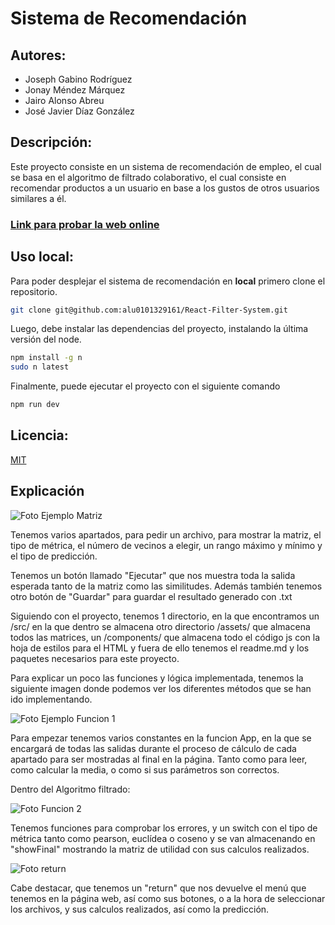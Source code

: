 # Sistema de Recomendación

## Autores:
- Joseph Gabino Rodríguez
- Jonay Méndez Márquez
- Jairo Alonso Abreu
- José Javier Díaz González

## Descripción:
Este proyecto consiste en un sistema de recomendación de empleo, el cual se basa en el algoritmo de filtrado colaborativo, el cual consiste en recomendar productos a un usuario en base a los gustos de otros usuarios similares a él.

### **[Link para probar la web online](hhttps://alu0101329161.github.io/React-Filter-System/)**

## Uso local:
Para poder desplejar el sistema de recomendación en __local__ primero clone el repositorio.
```bash
git clone git@github.com:alu0101329161/React-Filter-System.git
```
Luego, debe instalar las dependencias del proyecto, instalando la última versión del node.
```bash
npm install -g n
sudo n latest
```
Finalmente, puede ejecutar el proyecto con el siguiente comando
```bash
npm run dev
```
## Licencia:
[MIT](https://choosealicense.com/licenses/mit/)

## Explicación

![Foto Ejemplo Matriz](images/01_ejemplomatriz.png)

Tenemos varios apartados, para pedir un archivo, para mostrar la matriz, el tipo de métrica, el número de vecinos a elegir, un rango máximo y mínimo y el tipo de predicción.

Tenemos un botón llamado "Ejecutar" que nos muestra toda la salida esperada tanto de la matriz como las similitudes. Además también tenemos otro botón de "Guardar" para guardar el resultado generado con .txt

Siguiendo con el proyecto, tenemos 1 directorio, en la que encontramos un /src/ en la que dentro se almacena otro directorio  /assets/ que almacena todos las matrices, un /components/ que almacena todo el código js con la hoja de estilos para el HTML y fuera de ello tenemos el readme.md y los paquetes necesarios para este proyecto.

Para explicar un poco las funciones y lógica implementada, tenemos la siguiente imagen donde podemos ver los diferentes métodos que se han ido implementando.

![Foto Ejemplo Funcion 1](images/02_funcion1.png)

Para empezar tenemos varios constantes en la funcion App, en la que se encargará de todas las salidas durante el proceso de cálculo de cada apartado para ser mostradas al final en la página. Tanto como para leer, como calcular la media, o como si sus parámetros son correctos.

Dentro del Algoritmo filtrado:

![Foto Funcion 2](images/03_funcion2.png)

Tenemos funciones para comprobar los errores, y un switch con el tipo de métrica tanto como pearson, euclídea o coseno y se van almacenando en "showFinal" mostrando la matriz de utilidad con sus calculos realizados.


![Foto return](images/04_return.png)

Cabe destacar, que tenemos un "return" que nos devuelve el menú que tenemos en la página web, así como sus botones, o a la hora de seleccionar los archivos, y sus calculos realizados, así como la predicción.
